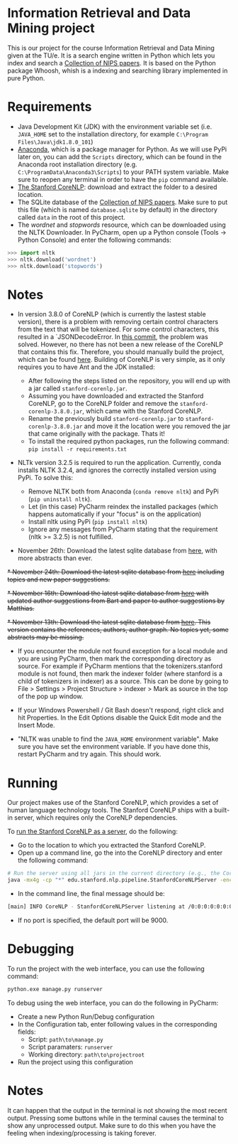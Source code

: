 # Information Retrieval and Data Mining project
This is our project for the course Information Retrieval and Data Mining given at the TU/e. It is a search engine written in Python which lets you index and search a [Collection of NIPS papers](https://www.kaggle.com/benhamner/nips-papers). It is based on the Python package Whoosh, whish is a indexing and searching library implemented in pure Python.

# Requirements
* Java Development Kit (JDK) with the environment variable set (i.e. `JAVA_HOME` set to the installation directory, for example `C:\Program Files\Java\jdk1.8.0_101`)
* [Anaconda](https://www.anaconda.com/download/), which is a package manager for Python. As we will use PyPi later on, you can add the `Scripts` directory, which can be found in the Anaconda root installation directory (e.g. `C:\ProgramData\Anaconda3\Scripts`) to your PATH system variable. Make sure to reopen any terminal in order to have the `pip` command available.
* [The Stanford CoreNLP](https://stanfordnlp.github.io/CoreNLP/): download and extract the folder to a desired location.
* The SQLite database of the [Collection of NIPS papers](https://www.kaggle.com/benhamner/nips-papers). Make sure to put this file (which is named `database.sqlite` by default) in the directory called `data` in the root of this project.
* The _wordnet_ and _stopwords_ resource, which can be downloaded using the NLTK Downloader. In PyCharm, open up a Python console (Tools -> Python Console) and enter the following commands:
```python
>>> import nltk
>>> nltk.download('wordnet')
>>> nltk.download('stopwords')
```

# Notes
* In version 3.8.0 of CoreNLP (which is currently the lastest stable version), there is a problem with removing certain control characters from the text that will be tokenized. For some control characters, this resulted in a `JSONDecodeError.
    In [this commit](https://github.com/stanfordnlp/CoreNLP/issues/522), the problem was solved. However, no there has not been a new release of the CoreNLP that contains this fix. Therefore, you should manually build the project, which can be found [here](https://github.com/stanfordnlp/CoreNLP). Building of CoreNLP is very simple, as it only requires you to have Ant and the JDK installed:
    * After following the steps listed on the repository, you will end up with a jar called `stanford-corenlp.jar`. 
    * Assuming you have downloaded and extracted the Stanford CoreNLP, go to the CoreNLP folder and remove the `stanford-corenlp-3.8.0.jar`, which came with the Stanford CoreNLP. 
    * Rename the previously build `stanford-corenlp.jar` to `stanford-corenlp-3.8.0.jar` and move it the location were you removed the jar that came originally with the package.  Thats it!
    * To install the required python packages, run the following command: `pip install -r requirements.txt`

* NLTk version 3.2.5 is required to run the application. Currently, conda installs NLTK 3.2.4, and ignores the correctly installed version using PyPi. To solve this:
    * Remove NLTK both from Anaconda (`conda remove nltk`) and PyPi (`pip uninstall nltk`).
    * Let (in this case) PyCharm reindex the installed packages (which happens automatically if your "focus" is on the application)
    * Install nltk using PyPi (`pip install nltk`)
    * Ignore any messages from PyCharm stating that the requirement (nltk >= 3.2.5) is not fulfilled.

* November 26th: Download the latest sqlite database from [here](https://mega.nz/#!JaZwlapR!ykH23jX7HCfOqvJbQrJo3Py69DvtyurX7lDHqp6ewCI), with more abstracts than ever.

~~* November 24th: Download the latest sqlite database from [here](https://mega.nz/#!hWBCia5C!Ml6Y4pX1IcPvl3v_mBk2QW48gK2j5Zk2YuuYNASQ49Q) including topics and new paper suggestions.~~

~~* November 16th: Download the latest sqlite database from [here](https://mega.nz/#!8PASFDyL!zPVhfNUf2x22b6meYRDqJj97bDmFc_D7JyKE8fyOsyc) with updated author suggestions from Bart and paper to author suggestions by Matthias.~~

~~* November 13th: Download the latest sqlite database from [here](https://mega.nz/#!IeRASSqZ!f4t4pV3xFTMyIanh8hMCEJlfQyi5w1x_JqtspZqwZW4). This version contains the references, authors, author graph. No topics yet, some abstracts may be missing.~~

* If you encounter the module not found exception for a local module and you are using PyCharm, then mark the corresponding directory as source. For example if PyCharm mentions that the tokenizers.stanford module is not found, then mark the indexer folder (where stanford is a child of tokenizers in indexer) as a source.
This can be done by going to File > Settings > Project Structure > indexer > Mark as source in the top of the pop up window.

* If your Windows Powershell / Git Bash doesn't respond, right click and hit Properties. In the Edit Options disable the Quick Edit mode and the Insert Mode.

* "NLTK was unable to find the `JAVA_HOME` environment variable". Make sure you have set the environment variable.
If you have done this, restart PyCharm and try again. This should work.

# Running
Our project makes use of the Stanford CoreNLP, which provides a set of human language technology tools. The Stanford CoreNLP ships with a built-in server, which requires only the CoreNLP dependencies. 

To [run the Stanford CoreNLP as a server](https://stanfordnlp.github.io/CoreNLP/corenlp-server.html), do the following:
* Go to the location to which you extracted the Stanford CoreNLP.
* Open up a command line, go the into the CoreNLP directory and enter the following command:
```bash
# Run the server using all jars in the current directory (e.g., the CoreNLP home directory)
java -mx4g -cp "*" edu.stanford.nlp.pipeline.StanfordCoreNLPServer -encoding utf8 -lowerCase -port 9000 -timeout 800000
```

* In the command line, the final message should be: 
```bash
[main] INFO CoreNLP - StanfordCoreNLPServer listening at /0:0:0:0:0:0:0:0:9000
```

* If no port is specified, the default port will be 9000. 

# Debugging
To run the project with the web interface, you can use the following command:
```bash
python.exe manage.py runserver
```
To debug using the web interface, you can do the following in PyCharm:
* Create a new Python Run/Debug configuration
* In the Configuration tab, enter following values in the corresponding fields:
    * Script: `path\to\manage.py`
    * Script paramaters: `runserver`
    * Working directory: `path\to\projectroot`
* Run the project using this configuration

# Notes
It can happen that the output in the terminal is not showing the most recent output.
Pressing some buttons while in the terminal causes the terminal to show any unprocessed output.
Make sure to do this when you have the feeling when indexing/processing is taking forever.